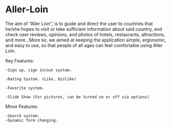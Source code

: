 Aller-Loin
==========
The aim of “Aller Loin”, is to guide and direct the user to countries that he/she hopes to visit or take sufficient information about said country, and check user reviews, opinions, and photos of hotels, restaurants, attractions, and more…More so, we aimed at keeping the application simple, ergonomic, and easy to use, so that people of all ages can feel comfortable using Aller Loin. 

Key Features: 

	-Sign up, sign in/out system.
	
	-Rating System. (Like, Dislike)
	
	-Favorite system.
	
	-Slide Show (For pictures, can be turned on or off via options)
Minor Features:

	-Search system.
	-Dynamic form changing.
